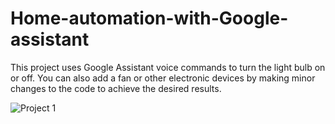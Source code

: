 # Home-automation-with-Google-assistant

This project uses Google Assistant voice commands to turn the light bulb on or off.
You can also add a fan or other electronic devices by making minor changes to the code to achieve the desired results.

![Project 1](https://github.com/user-attachments/assets/1dbd9cd0-ad20-4fdc-bc79-bcfd90fbc046)
